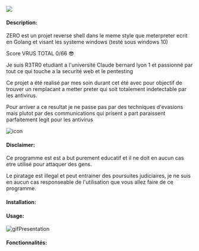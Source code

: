 <p><img src="[titre](https://www.dropbox.com/scl/fi/83upd9be1u3t8j0qc6ye8/titre.png?rlkey=ewigo3ic0zgdmz8c19lua7ddj&st=iopgb45a&dl=0)"></p>

#### Description:
ZERO est un projet reverse shell dans le meme style que meterpreter ecrit en Golang et visant les systeme windows (testé sous windows 10)

Score VRUS TOTAL 0/66 :sunglasses: 

Je suis R3TR0 etudiant a l'université Claude bernard lyon 1 et passionné par tout ce qui touche a la securité web et le pentesting

Ce projet a été realisé par mes soin durant cet été avec pour objectif de trouver un remplacant a metter preter qui soit totalement indetectable par les antivirus.

Pour arriver a ce resultat je ne passe pas par des techniques d'evasions mais plutot par des communications qui prisent a part paraissent parfaitement legit pour les antivirus


![icon]()

#### Disclaimer:
Ce programme est est a but purement educatif et il ne doit en aucun cas etre utilisé pour attaquer des gens.

Le piratage est illegal et peut entrainer des poursuites judiciaires, je ne suis en aucun cas responseable de l'utilisation que vous allez faire de ce programme.

#### Installation:

#### Usage:
![gifPresentation]()

#### Fonctionnalités:
